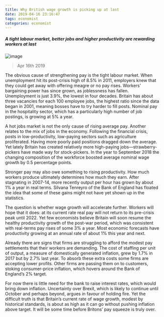 ```yaml
---
title: Why British wage growth is picking up at last 
date: 2019-04-16 23:16:47 
tags: economist 
categories: economist 
---
```



##### A tight labour market, better jobs and higher productivity are rewarding workers at last
![image](https://cdn.static-economist.com/sites/default/files/20190420_BRP501.jpg)
> Apr 16th 2019
The obvious cause of strengthening pay is the tight labour market. When unemployment hit its post-crisis high of 8.5% in 2011, employers knew that they could get away with offering meagre or no pay rises. Workers’ bargaining power has since grown, as joblessness has fallen. Unemployment is just 3.9%, the lowest in four decades. Britain has about three vacancies for each 100 employee jobs, the highest ratio since the data began in 2001, meaning bosses have to try harder to fill posts. Nominal pay in the hospitality sector, which has a particularly high number of job postings, is growing at 5% a year.
A hot jobs market is not the only cause of rising average pay. Another relates to the mix of jobs in the economy. Following the financial crisis, posts in low-productivity, low-paying sectors such as agriculture proliferated. Having more poorly paid positions dragged down the average. Yet lately Britain has created relatively more high-paying jobs—strawberry-pickers have made way for stock-pickers. In the year to September 2018 the changing composition of the workforce boosted average nominal wage growth by 0.5 percentage points.
Stronger pay may also owe something to rising productivity. How much workers produce ultimately determines how much they earn. After stagnating in 2007-14, more recently output per hour has grown by about 1% a year in real terms. Silvana Tenreyro of the Bank of England has floated the idea that some of these gains might not have yet shown up in the statistics.
The question is whether wage growth will accelerate further. Workers will hope that it does: at its current rate real pay will not return to its pre-crisis peak until 2022. Yet few economists believe Britain will soon resume the healthy productivity growth of the post-war period, which was consistent with real-terms pay rises of some 3% a year. Most economic forecasts have productivity growing at an annual rate of about 1% this year and next.
Already there are signs that firms are struggling to afford the modest pay settlements that their workers are demanding. The cost of staffing per unit of output, a measure of domestically generated inflation, grew by 1.7% in 2017 but by 2.7% last year. To absorb these extra costs some firms are accepting lower profits. Other firms are passing them on to customers, stoking consumer-price inflation, which hovers around the Bank of England’s 2% target.
For now there is little need for the bank to raise interest rates, which would bring down inflation. Uncertainty over Brexit, which is likely to continue until October and perhaps beyond, argues in favour of holding fire. Yet the difficult truth is that Britain’s current rate of wage growth, modest by historical standards, is about as high as it can go without pushing inflation above target. It will be some time before Britons’ pay squeeze is truly over. 
